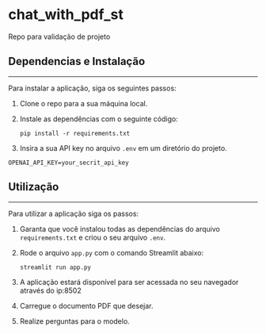 # chat_with_pdf_st
Repo para validação de projeto 

## Dependencias e Instalação
----------------------------
Para instalar a aplicação, siga os seguintes passos:

1. Clone o repo para a sua máquina local.

2. Instale as dependências com o seguinte código:
   ```
   pip install -r requirements.txt
   ```

3. Insira a sua API key no arquivo `.env` em um diretório do projeto.
```commandline
OPENAI_API_KEY=your_secrit_api_key
```

## Utilização
-----
Para utilizar a aplicação siga os passos:

1. Garanta que você instalou todas as dependências do arquivo `requirements.txt` e criou o seu arquivo `.env`.

2. Rode o arquivo `app.py` com o comando Streamlit abaixo:
   ```
   streamlit run app.py
   ```
3. A aplicação estará disponível para ser acessada no seu navegador através do ip:8502

4. Carregue o documento PDF que desejar.

5. Realize perguntas para o modelo.

